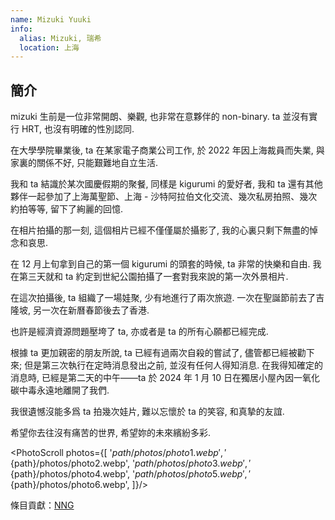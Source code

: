 ```yaml
---
name: Mizuki Yuuki
info:
  alias: Mizuki, 瑞希
  location: 上海
---
```


## 簡介

mizuki 生前是一位非常開朗、樂觀, 也非常在意夥伴的 non-binary. ta 並沒有實行 HRT, 也沒有明確的性別認同.

在大學學院畢業後, ta 在某家電子商業公司工作, 於 2022 年因上海裁員而失業, 與家裏的關係不好, 只能艱難地自立生活.

我和 ta 結識於某次國慶假期的聚餐, 同樣是 kigurumi 的愛好者, 我和 ta 還有其他夥伴一起參加了上海萬聖節、上海 - 沙特阿拉伯文化交流、幾次私房拍照、幾次約拍等等, 留下了絢麗的回憶.

在相片拍攝的那一刻, 這個相片已經不僅僅屬於攝影了, 我的心裏只剩下無盡的悼念和哀思.

在 12 月上旬拿到自己的第一個 kigurumi 的頭套的時候, ta 非常的快樂和自由. 我在第三天就和 ta 約定到世紀公園拍攝了一套對我來說的第一次外景相片.

在這次拍攝後, ta 組織了一場娃聚, 少有地進行了兩次旅遊. 一次在聖誕節前去了吉隆坡, 另一次在新曆春節後去了香港.

也許是經濟資源問題壓垮了 ta, 亦或者是 ta 的所有心願都已經完成.

根據 ta 更加親密的朋友所說, ta 已經有過兩次自殺的嘗試了, 儘管都已經被勸下來; 但是第三次執行在定時消息發出之前, 並沒有任何人得知消息. 在我得知確定的消息時, 已經是第二天的中午——ta 於 2024 年 1 月 10 日在獨居小屋內因一氧化碳中毒永遠地離開了我們.

我很遺憾沒能多爲 ta 拍幾次娃片, 難以忘懷於 ta 的笑容, 和真摯的友誼.

希望你去往沒有痛苦的世界, 希望妳的未來繽紛多彩.

<PhotoScroll photos={[ '${path}/photos/photo1.webp', '${path}/photos/photo2.webp', '${path}/photos/photo3.webp', '${path}/photos/photo4.webp', '${path}/photos/photo5.webp', '${path}/photos/photo6.webp', ]}/>

條目貢獻：[NNG](https://twitter.com/NNGnoMKT)
